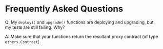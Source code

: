 # Frequently Asked Questions

Q: My `deploy()` and `upgrade()` functions are deploying and upgrading, but my tests are still failing. Why?

A: Make sure that your functions return the resultant proxy contract (of type `ethers.Contract`).